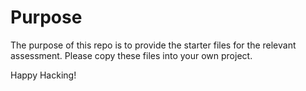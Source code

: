 # Purpose

The purpose of this repo is to provide the starter files for the relevant assessment. Please copy these files into your own project.

Happy Hacking!
